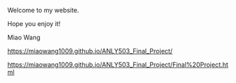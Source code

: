 Welcome to my website.

Hope you enjoy it!

Miao Wang

https://miaowang1009.github.io/ANLY503_Final_Project/

https://miaowang1009.github.io/ANLY503_Final_Project/Final%20Project.html
